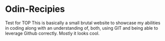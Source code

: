 # Odin-Recipies
Test for TOP
This is basically a small brutal website to showcase my abilities in coding along with an understanding of, both, using GIT and being able to leverage Github correctly. Mostly it looks cool. 